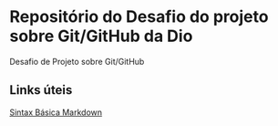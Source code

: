 # Repositório do Desafio do projeto sobre Git/GitHub da Dio
Desafio de Projeto sobre  Git/GitHub


## Links úteis
[Sintax Básica Markdown](https://www.markdownguide.org/basic-syntax/)
